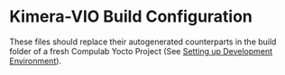 # Kimera-VIO Build Configuration

These files should replace their autogenerated counterparts in the build folder of a fresh Compulab Yocto Project (See [Setting up Development Environment](../../yocto-dev/README.md#L28)). 
